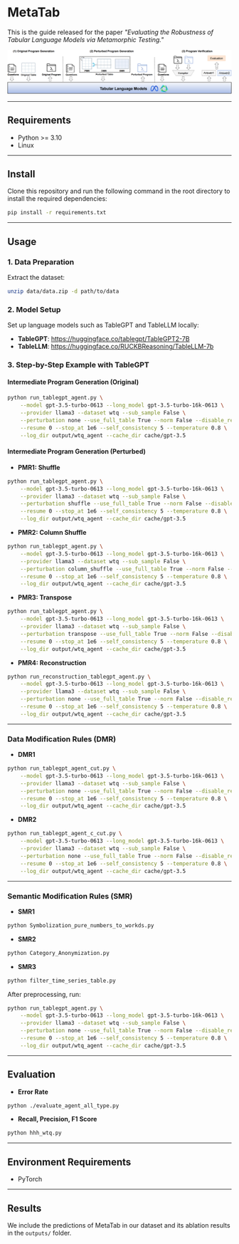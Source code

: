 # MetaTab

This is the guide released for the paper *"Evaluating the Robustness of Tabular Language Models via Metamorphic Testing."*  

![MetaTab Illustration](METATAB1.png)

---

## Requirements

- Python >= 3.10  
- Linux  

---

## Install

Clone this repository and run the following command in the root directory to install the required dependencies:

```bash
pip install -r requirements.txt
```

---

## Usage

### 1. Data Preparation

Extract the dataset:

```bash
unzip data/data.zip -d path/to/data
```

### 2. Model Setup

Set up language models such as TableGPT and TableLLM locally:

- **TableGPT**: https://huggingface.co/tablegpt/TableGPT2-7B  
- **TableLLM**: https://huggingface.co/RUCKBReasoning/TableLLM-7b  


### 3. Step-by-Step Example with TableGPT

#### Intermediate Program Generation (Original)

```bash
python run_tablegpt_agent.py \
    --model gpt-3.5-turbo-0613 --long_model gpt-3.5-turbo-16k-0613 \
    --provider llama3 --dataset wtq --sub_sample False \
    --perturbation none --use_full_table True --norm False --disable_resort True --norm_cache True \
    --resume 0 --stop_at 1e6 --self_consistency 5 --temperature 0.8 \
    --log_dir output/wtq_agent --cache_dir cache/gpt-3.5
```

#### Intermediate Program Generation (Perturbed)

- **PMR1: Shuffle**
```bash
python run_tablegpt_agent.py \
    --model gpt-3.5-turbo-0613 --long_model gpt-3.5-turbo-16k-0613 \
    --provider llama3 --dataset wtq --sub_sample False \
    --perturbation shuffle --use_full_table True --norm False --disable_resort True --norm_cache True \
    --resume 0 --stop_at 1e6 --self_consistency 5 --temperature 0.8 \
    --log_dir output/wtq_agent --cache_dir cache/gpt-3.5
```

- **PMR2: Column Shuffle**
```bash
python run_tablegpt_agent.py \
    --model gpt-3.5-turbo-0613 --long_model gpt-3.5-turbo-16k-0613 \
    --provider llama3 --dataset wtq --sub_sample False \
    --perturbation column_shuffle --use_full_table True --norm False --disable_resort True --norm_cache True \
    --resume 0 --stop_at 1e6 --self_consistency 5 --temperature 0.8 \
    --log_dir output/wtq_agent --cache_dir cache/gpt-3.5
```

- **PMR3: Transpose**
```bash
python run_tablegpt_agent.py \
    --model gpt-3.5-turbo-0613 --long_model gpt-3.5-turbo-16k-0613 \
    --provider llama3 --dataset wtq --sub_sample False \
    --perturbation transpose --use_full_table True --norm False --disable_resort True --norm_cache True \
    --resume 0 --stop_at 1e6 --self_consistency 5 --temperature 0.8 \
    --log_dir output/wtq_agent --cache_dir cache/gpt-3.5
```

- **PMR4: Reconstruction**
```bash
python run_reconstruction_tablegpt_agent.py \
    --model gpt-3.5-turbo-0613 --long_model gpt-3.5-turbo-16k-0613 \
    --provider llama3 --dataset wtq --sub_sample False \
    --perturbation none --use_full_table True --norm False --disable_resort True --norm_cache True \
    --resume 0 --stop_at 1e6 --self_consistency 5 --temperature 0.8 \
    --log_dir output/wtq_agent --cache_dir cache/gpt-3.5
```

---

### Data Modification Rules (DMR)

- **DMR1**
```bash
python run_tablegpt_agent_cut.py \
    --model gpt-3.5-turbo-0613 --long_model gpt-3.5-turbo-16k-0613 \
    --provider llama3 --dataset wtq --sub_sample False \
    --perturbation none --use_full_table True --norm False --disable_resort True --norm_cache True \
    --resume 0 --stop_at 1e6 --self_consistency 5 --temperature 0.8 \
    --log_dir output/wtq_agent --cache_dir cache/gpt-3.5
```

- **DMR2**
```bash
python run_tablegpt_agent_c_cut.py \
    --model gpt-3.5-turbo-0613 --long_model gpt-3.5-turbo-16k-0613 \
    --provider llama3 --dataset wtq --sub_sample False \
    --perturbation none --use_full_table True --norm False --disable_resort True --norm_cache True \
    --resume 0 --stop_at 1e6 --self_consistency 5 --temperature 0.8 \
    --log_dir output/wtq_agent --cache_dir cache/gpt-3.5
```

---

### Semantic Modification Rules (SMR)

- **SMR1**
```bash
python Symbolization_pure_numbers_to_workds.py
```

- **SMR2**
```bash
python Category_Anonymization.py
```

- **SMR3**
```bash
python filter_time_series_table.py
```

After preprocessing, run:

```bash
python run_tablegpt_agent.py \
    --model gpt-3.5-turbo-0613 --long_model gpt-3.5-turbo-16k-0613 \
    --provider llama3 --dataset wtq --sub_sample False \
    --perturbation none --use_full_table True --norm False --disable_resort True --norm_cache True \
    --resume 0 --stop_at 1e6 --self_consistency 5 --temperature 0.8 \
    --log_dir output/wtq_agent --cache_dir cache/gpt-3.5
```

---

## Evaluation

- **Error Rate**
```bash
python ./evaluate_agent_all_type.py
```

- **Recall, Precision, F1 Score**
```bash
python hhh_wtq.py
```

---

## Environment Requirements

- PyTorch  

---

## Results

We include the predictions of MetaTab in our dataset and its ablation results in the ```outputs/``` folder.  
